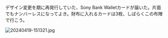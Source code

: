 デザイン変更を期に再発行していた、Sony Bank Walletカードが届いた。片面でもナンバーレスになってよき。財布に入れるカードは3枚、しばらくこの布陣で行こう。

![20240419-151321.jpg](https://ceshmina-photos.s3.ap-northeast-1.amazonaws.com/medium/202404/20240419-151321.jpg)

